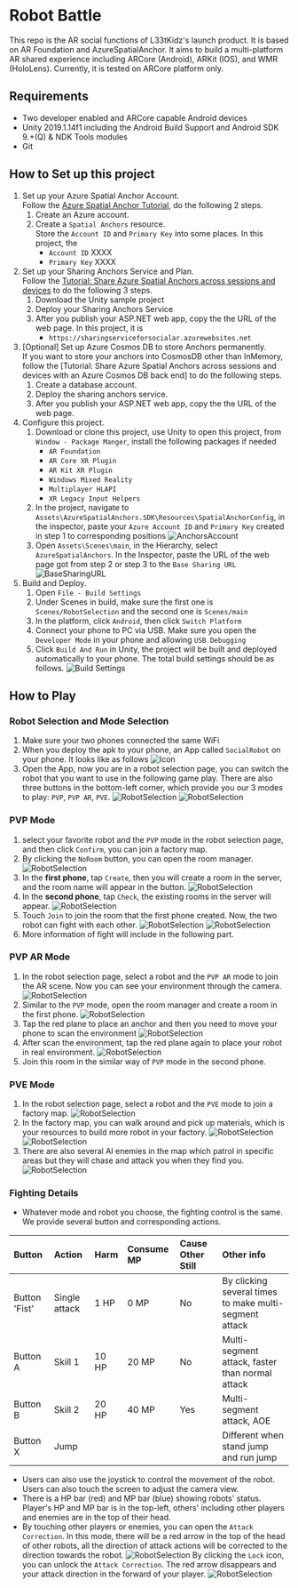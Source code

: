 
# Robot Battle

This repo is the AR social functions of L33tKidz's launch product. It is based on AR Foundation and AzureSpatialAnchor. It aims to build a multi-platform AR shared experience including ARCore (Android), ARKit (IOS), and WMR (HoloLens). Currently, it is tested on ARCore platform only.

## Requirements

* Two developer enabled and ARCore capable Android devices
* Unity 2019.1.14f1 including the Android Build Support and Android SDK 9.+(Q) & NDK Tools modules
* Git

## How to Set up this project

1. Set up your Azure Spatial Anchor Account.  
Follow the [Azure Spatial Anchor Tutorial](https://docs.microsoft.com/en-us/azure/spatial-anchors/quickstarts/get-started-unity-android), do the following 2 steps.  
    1. Create an Azure account.  
    2. Create a `Spatial Anchors` resource.  
    Store the `Account ID` and `Primary Key` into some places. In this project, the  
        * `Account ID` XXXX
        * `Primary Key` XXXX
2. Set up your Sharing Anchors Service and Plan.  
Follow the [Tutorial: Share Azure Spatial Anchors across sessions and devices](https://docs.microsoft.com/en-us/azure/spatial-anchors/tutorials/tutorial-share-anchors-across-devices) to do the following 3 steps.
    1. Download the Unity sample project
    2. Deploy your Sharing Anchors Service
    3. After you publish your ASP.NET web app, copy the the URL of the web page. In this project, it is
        * `https://sharingserviceforsocialar.azurewebsites.net`
3. [Optional] Set up Azure Cosmos DB to store Anchors permanently.  
If you want to store your anchors into CosmosDB other than InMemory, follow the [Tutorial: Share Azure Spatial Anchors across sessions and devices with an Azure Cosmos DB back end] to do the following steps.
    1. Create a database account.
    2. Deploy the sharing anchors service.
    3. After you publish your ASP.NET web app, copy the the URL of the web page.
4. Configure this project.
    1. Download or clone this project, use Unity to open this project, from `Window - Package Manger`, install the following packages if needed
        * `AR Foundation`
        * `AR Core XR Plugin`
        * `AR Kit XR Plugin`
        * `Windows Mixed Reality`
        * `Multiplayer HLAPI`
        * `XR Legacy Input Helpers`
    2. In the project, navigate to `Assets\AzureSpatialAnchors.SDK\Resources\SpatialAnchorConfig`, in the inspector, paste your `Azure Account ID` and `Primary Key` created in step 1 to corresponding positions
    ![AnchorsAccount](HelpImages/AnchorsAccountInfo.png)
    3. Open `Assets\Scenes\main`, in the Hierarchy, select `AzureSpatialAnchors`. In the Inspector, paste the URL of the web page got from step 2 or step 3 to the `Base Sharing URL`  
    ![BaseSharingURL](HelpImages/BaseSharingURL.png)
5. Build and Deploy.
    1. Open `File - Build Settings`
    2. Under Scenes in build, make sure the first one is `Scenes/RobotSelection` and the second one is `Scenes/main`
    3. In the platform, click `Android`, then click `Switch Platform`
    4. Connect your phone to PC via USB. Make sure you open the `Developer Mode` in your phone and allowing `USB Debugging`
    5. Click `Build And Run` in Unity, the project will be built and deployed automatically to your phone. The total build settings should be as follows.
    ![Build Settings](HelpImages/BuildSettings.png)

## How to Play

### Robot Selection and Mode Selection

1. Make sure your two phones connected the same WiFi
2. When you deploy the apk to your phone, an App called `SocialRobot` on your phone. It looks like as follows
![Icon](HelpImages/Icon.png)
3. Open the App, now you are in a robot selection page, you can switch the robot that you want to use in the following game play. There are also three buttons in the bottom-left corner, which provide you our 3 modes to play: `PVP`, `PVP AR`, `PVE`.
![RobotSelection](HelpImages/PVPMode.jpg)
![RobotSelection](HelpImages/Robot2.jpg)

### PVP Mode

1. select your favorite robot and the `PVP` mode in the robot selection page, and then click `Confirm`, you can join a factory map.
2. By clicking the `NoRoom` button, you can open the room manager.
![RobotSelection](HelpImages/RoomManager.jpg)
3. In the **first phone**, tap `Create`, then you will create a room in the server, and the room name will appear in the button.
![RobotSelection](HelpImages/CreateRoom.jpg)
4. In the **second phone**, tap `Check`, the existing rooms in the server will appear.
![RobotSelection](HelpImages/CheckRoom.png)
5. Touch `Join` to join the room that the first phone created. Now, the two robot can fight with each other.
![RobotSelection](HelpImages/JoinRoom1.png)
![RobotSelection](HelpImages/JoinRoom2.jpg)
6. More information of fight will include in the following part.

### PVP AR Mode

1. In the robot selection page, select a robot and the `PVP AR` mode to join the AR scene. Now you can see your environment through the camera.
![RobotSelection](HelpImages/PVPARMode.jpg)
2. Similar to the `PVP` mode, open the room manager and create a room in the first phone.
![RobotSelection](HelpImages/ARRoomManager.jpg)
3. Tap the red plane to place an anchor and then you need to move your phone to scan the environment
![RobotSelection](HelpImages/ScanEnvironment.jpg)
4. After scan the environment, tap the red plane again to place your robot in real environment.
![RobotSelection](HelpImages/ARScene.jpg)
5. Join this room in the similar way of `PVP` mode in the second phone.

### PVE Mode

1. In the robot selection page, select a robot and the `PVE` mode to join a factory map.
![RobotSelection](HelpImages/PVEMap.jpg)
2. In the factory map, you can walk around and pick up materials, which is your resources to build more robot in your factory.
![RobotSelection](HelpImages/Material.jpg)
![RobotSelection](HelpImages/Material2.jpg)
3. There are also several AI enemies in the map which patrol in specific areas but they will chase and attack you when they find you.
![RobotSelection](HelpImages/AIEnemy.jpg)

### Fighting Details

- Whatever mode and robot you choose, the fighting control is the same. We provide several button and corresponding actions.

| Button | Action | Harm | Consume MP | Cause Other Still | Other info |
|:-----  |:----- |:----- |:----- |:-----|:----- |
| Button 'Fist' | Single attack | 1 HP | 0 MP | No | By clicking several times to make multi-segment attack |
| Button A | Skill 1 | 10 HP | 20 MP | No | Multi-segment attack, faster than normal attack |
| Button B | Skill 2 | 20 HP | 40 MP | Yes | Multi-segment attack, AOE |
| Button X | Jump | | | | Different when stand jump and run jump |

- Users can also use the joystick to control the movement of the robot. Users can also touch the screen to adjust the camera view.
- There is a HP bar (red) and MP bar (blue) showing robots' status. Player's HP and MP bar is in the top-left, others' including other players and enemies are in the top of their head.
- By touching other players or enemies, you can open the `Attack Correction`. In this mode, there will be a red arrow in the top of the head of other robots, all the direction of attack actions will be corrected to the direction towards the robot.
![RobotSelection](HelpImages/AttackCorrection.png)
By clicking the `Lock` icon, you can unlock the `Attack Correction`. The red arrow disappears and your attack direction in the forward of your player.
![RobotSelection](HelpImages/NoAttackCorrection.png)
